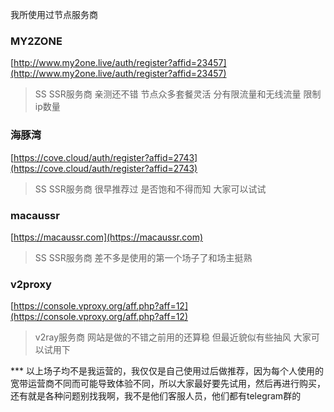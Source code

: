 我所使用过节点服务商


### MY2ZONE

[http://www.my2one.live/auth/register?affid=23457](http://www.my2one.live/auth/register?affid=23457)

>SS SSR服务商 亲测还不错 节点众多套餐灵活 分有限流量和无线流量 限制ip数量 
 
### 海豚湾

[https://cove.cloud/auth/register?affid=2743](https://cove.cloud/auth/register?affid=2743)

>SS SSR服务商 很早推荐过 是否饱和不得而知 大家可以试试

### macaussr

[https://macaussr.com](https://macaussr.com)

>SS SSR服务商 差不多是使用的第一个场子了和场主挺熟

### v2proxy

[https://console.vproxy.org/aff.php?aff=12](https://console.vproxy.org/aff.php?aff=12)

>v2ray服务商 网站是做的不错之前用的还算稳 但最近貌似有些抽风 大家可以试用下

*** 以上场子均不是我运营的，我仅仅是自己使用过后做推荐，因为每个人使用的宽带运营商不同而可能导致体验不同，所以大家最好要先试用，然后再进行购买，还有就是各种问题别找我啊，我不是他们客服人员，他们都有telegram群的
